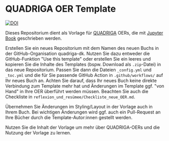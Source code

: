 # QUADRIGA OER Template

[![DOI](https://zenodo.org/badge/796588109.svg)](https://doi.org/10.5281/zenodo.14970672)

Dieses Repositorium dient als Vorlage für <a href="https://www.quadriga-dk.de" class="external-link" target="_blank">QUADRIGA</a> OERs, die mit <a href="https://jupyterbook.org" class="external-link" target="_blank">Jupyter Book</a> geschrieben werden.

Erstellen Sie ein neues Repositorium mit dem Namen des neuen Buchs in der GitHub-Organisation quadriga-dk. Nutzen Sie dazu entweder die GitHub-Funktion "Use this template" oder erstellen Sie ein leeres und kopieren Sie die Inhalte des Templates (bspw. Download als `.zip`-Datei) in das neue Repositorium. Passen Sie dann die Dateien `_config.yml` und `_toc.yml` und die für Sie passende GitHub Action in `.github/workflows/` auf Ihr neues Buch an. Achten Sie darauf, dass Ihr neues Buch keine direkte Verbindung zum Template mehr hat und Änderungen im Template ggf. "von Hand" in Ihre OER überführt werden müssen. Beachten Sie auch die Checkliste in `reflexion_und_resümee/Checkliste_neue_OER.md`.

Übernehmen Sie Änderungen im Styling/Layout in der Vorlage auch in Ihrem Buch. Bei wichtigen Änderungen wird ggf. auch ein Pull-Request an Ihre Bücher durch die Template-Autor:innen gestellt werden.

Nutzen Sie die Inhalt der Vorlage um mehr über QUADRIGA-OERs und die Nutzung der Vorlage zu lernen.

